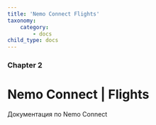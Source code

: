 ```yaml
---
title: 'Nemo Connect Flights'
taxonomy:
    category:
        - docs
child_type: docs
---
```


### Chapter 2

# Nemo Connect | Flights

Документация по Nemo Connect
